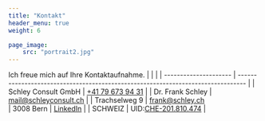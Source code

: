 ```yaml
---
title: "Kontakt"
header_menu: true
weight: 6

page_image:
    src: "portrait2.jpg"
---
```

Ich freue mich auf Ihre Kontaktaufnahme.
|                     |                                                                                |
| --------------------- | -------------------------------------------------------------------------------- |
| Schley Consult GmbH | [+41 79 673 94 31](tel:+41796739431)                                           |
| Dr. Frank Schley    | [mail@schleyconsult.ch](mailto:mail@schleyconsult.ch)                          |
| Trachselweg 9       |  [frank@schley.ch](mailto:frank@schley.ch)                      
| 3008 Bern           | [LinkedIn](https://www.linkedin.com/in/frank-schley-654654aa/)                 |
| SCHWEIZ             | UID:[CHE-201.810.474](https://www.zefix.ch/en/search/entity/list/firm/1561860) |
